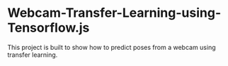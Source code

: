 # Webcam-Transfer-Learning-using-Tensorflow.js
This project is built to show how to predict poses from a webcam using transfer learning.
